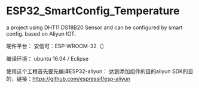 # ESP32_SmartConfig_Temperature
a project using DHT11 DS18B20 Sensor and can be configured by smart config.
based on Aliyun IOT.

硬件平台：
安信可：ESP-WROOM-32（）

编译环境：
ubuntu 16.04 / Eclipse

使用这个工程首先要先编译ESP32-aliyun：
达到添加组件的目的aliyun SDK的目的，链接：https://github.com/espressif/esp-aliyun
